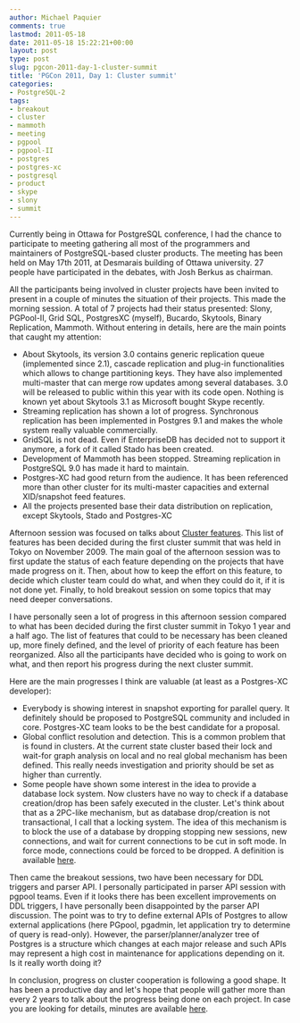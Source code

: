 ```yaml
---
author: Michael Paquier
comments: true
lastmod: 2011-05-18
date: 2011-05-18 15:22:21+00:00
layout: post
type: post
slug: pgcon-2011-day-1-cluster-summit
title: 'PGCon 2011, Day 1: Cluster summit'
categories:
- PostgreSQL-2
tags:
- breakout
- cluster
- mammoth
- meeting
- pgpool
- pgpool-II
- postgres
- postgres-xc
- postgresql
- product
- skype
- slony
- summit
---
```


Currently being in Ottawa for PostgreSQL conference, I had the chance to participate to meeting gathering all most of the programmers and maintainers of PostgreSQL-based cluster products.
The meeting has been held on May 17th 2011, at Desmarais building of Ottawa university. 27 people have participated in the debates, with Josh Berkus as chairman.

All the participants being involved in cluster projects have been invited to present in a couple of minutes the situation of their projects. This made the morning session.
A total of 7 projects had their status presented: Slony, PGPool-II, Grid SQL, PostgresXC (myself), Bucardo, Skytools, Binary Replication, Mammoth.
Without entering in details, here are the main points that caught my attention:
	
  * About Skytools, its version 3.0 contains generic replication queue (implemented since 2.1), cascade replication and plug-in functionalities which allows to change partitioning keys. They have also implemented multi-master that can merge row updates among several databases. 3.0 will be released to public within this year with its code open. Nothing is known yet about Skytools 3.1 as Microsoft bought Skype recently.	
  * Streaming replication has shown a lot of progress. Synchronous replication has been implemented in Postgres 9.1 and makes the whole system really valuable commercially.
  * GridSQL is not dead. Even if EnterpriseDB has decided not to support it anymore, a fork of it called Stado has been created.	
  * Development of Mammoth has been stopped. Streaming replication in PostgreSQL 9.0 has made it hard to maintain.
  * Postgres-XC had good return from the audience. It has been referenced more than other cluster for its multi-master capacities and external XID/snapshot feed features.
  * All the projects presented base their data distribution on replication, except Skytools, Stado and Postgres-XC

Afternoon session was focused on talks about [Cluster features](http://wiki.postgresql.org/wiki/ClusterFeatures). This list of features has been decided during the first cluster summit that was held in Tokyo on November 2009.
The main goal of the afternoon session was to first update the status of each feature depending on the projects that have made progress on it.
Then, about how to keep the effort on this feature, to decide which cluster team could do what, and when they could do it, if it is not done yet.
Finally, to hold breakout session on some topics that may need deeper conversations.

I have personally seen a lot of progress in this afternoon session compared to what has been decided during the first cluster summit in Tokyo 1 year and a half ago.
The list of features that could to be necessary has been cleaned up, more finely defined, and the level of priority of each feature has been reorganized.
Also all the participants have decided who is going to work on what, and then report his progress during the next cluster summit.

Here are the main progresses I think are valuable (at least as a Postgres-XC developer):

  * Everybody is showing interest in snapshot exporting for parallel query. It definitely should be proposed to PostgreSQL community and included in core. Postgres-XC team looks to be the best candidate for a proposal.	
  * Global conflict resolution and detection. This is a common problem that is found in clusters. At the current state cluster based their lock and wait-for graph analysis on local and no real global mechanism has been defined. This really needs investigation and priority should be set as higher than currently.
  * Some people have shown some interest in the idea to provide a database lock system. Now clusters have no way to check if a database creation/drop has been safely executed in the cluster.  Let's think about that as a 2PC-like mechanism, but as database drop/creation is not transactional, I call that a locking system. The idea of this mechanism is to block the use of a database by dropping stopping new sessions, new connections, and wait for current connections to be cut in soft mode. In force mode, connections could be forced to be dropped. A definition is available [here](http://wiki.postgresql.org/wiki/Lock_database).

Then came the breakout sessions, two have been necessary for DDL triggers and parser API.
I personally participated in parser API session with pgpool teams.
Even if it looks there has been excellent improvements on DDL triggers, I have personally been disappointed by the parser API discussion.
The point was to try to define external APIs of Postgres to allow external applications (here PGpool, pgadmin, let application try to determine of query is read-only).
However, the parser/planner/analyzer tree of Postgres is a structure which changes at each major release and such APIs may represent a high cost in maintenance for applications depending on it. Is it really worth doing it?

In conclusion, progress on cluster cooperation is following a good shape. It has been a productive day and let's hope that people will gather more than every 2 years to talk about the progress being done on each project.
In case you are looking for details, minutes are available [here](http://wiki.postgresql.org/wiki/PgCon2011CanadaClusterSummit).

